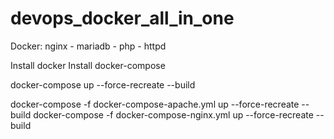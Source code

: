 # devops_docker_all_in_one
Docker: nginx - mariadb - php - httpd
<!-- requirement  -->
Install docker
Install docker-compose
<!-- Run command -->
docker-compose up --force-recreate --build
<!-- Run command with file -->
docker-compose -f docker-compose-apache.yml up --force-recreate --build
docker-compose -f docker-compose-nginx.yml up --force-recreate --build
<!-- docker command push an image -->
<!-- docker tag local-image:tagname reponame:tagname -->
<!-- docker push reponame:tagname -->